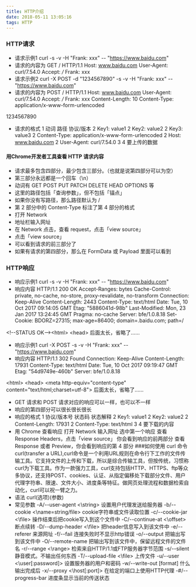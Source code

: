 ```yaml
---
title: HTTP介绍
date: 2018-05-11 13:05:16
tags: HTTP
---
```

### HTTP请求
- 请求示例1
curl -s -v -H "Frank: xxx" -- &quot;https://www.baidu.com&quot;
- 请求的内容为
GET / HTTP/1.1
Host: www.baidu.com
User-Agent: curl/7.54.0
Accept: */*
Frank: xxx
- 请求示例2
curl -X POST -d "1234567890" -s -v -H "Frank: xxx" -- &quot;https://www.baidu.com&quot;
- 请求的内容为
POST / HTTP/1.1
Host: www.baidu.com
User-Agent: curl/7.54.0
Accept: */*
Frank: xxx
Content-Length: 10
Content-Type: application/x-www-form-urlencoded

1234567890
- 请求的格式
1 动词 路径 协议/版本
2 Key1: value1
2 Key2: value2
2 Key3: value3
2 Content-Type: application/x-www-form-urlencoded
2 Host: www.baidu.com
2 User-Agent: curl/7.54.0
3 
4 要上传的数据
#### 用Chrome开发者工具查看 HTTP 请求内容
- 请求最多包含四部分，最少包含三部分。（也就是说第四部分可以为空）
- 第三部分永远都是一个回车（\n）
- 动词有 GET POST PUT PATCH DELETE HEAD OPTIONS 等
- 这里的路径包括「查询参数」，但不包括「锚点」
- 如果你没有写路径，那么路径默认为 /
- 第 2 部分中的 Content-Type 标注了第 4 部分的格式
- 打开 Network
- 地址栏输入网址
- 在 Network 点击，查看 request，点击「view source」
- 点击「view source」
- 可以看到请求的前三部分了
- 如果有请求的第四部分，那么在 FormData 或 Payload 里面可以看到
### HTTP响应
- 响应示例1
curl -s -v -H "Frank: xxx" -- &quot;https://www.baidu.com&quot;
- 响应内容
HTTP/1.1 200 OK
Accept-Ranges: bytes
Cache-Control: private, no-cache, no-store, proxy-revalidate, no-transform
Connection: Keep-Alive
Content-Length: 2443
Content-Type: text/html
Date: Tue, 10 Oct 2017 09:14:05 GMT
Etag: "5886041d-98b"
Last-Modified: Mon, 23 Jan 2017 13:24:45 GMT
Pragma: no-cache
Server: bfe/1.0.8.18
Set-Cookie: BDORZ=27315; max-age=86400; domain=.baidu.com; path=/

<!DOCTYPE html>
&lt;!--STATUS OK-->&lt;html> &lt;head> 后面太长，省略了……
- 响应示例1
curl -X POST -s -v -H "Frank: xxx" -- &quot;https://www.baidu.com&quot;
- 响应内容
HTTP/1.1 302 Found
Connection: Keep-Alive
Content-Length: 17931
Content-Type: text/html
Date: Tue, 10 Oct 2017 09:19:47 GMT
Etag: "54d9749e-460b"
Server: bfe/1.0.8.18

&lt;html&gt;
&lt;head>
&lt;meta http-equiv="content-type" content="text/html;charset=utf-8"> 后面太长，省略了……
- GET 请求和 POST 请求对应的响应可以一样，也可以不一样
- 响应的第四部分可以很长很长很长
- 响应的格式
1 协议/版本号 状态码 状态解释
2 Key1: value1
2 Key2: value2
2 Content-Length: 17931
2 Content-Type: text/html
3
4 要下载的内容
- 用 Chrome 查看响应
打开 Network
输入网址
选中第一个响应
查看 Response Headers，点击「view source」
你会看到响应的前两部分
查看 Response 或者 Preview，你会看到响应的第 4 部分
###如何使用 curl 命令
curl(transfer a URL),curl命令是一个利用URL规则在命令行下工作的文件传输工具。它支持文件的上传和下载，所以是综合传输工具，但按传统，习惯称curl为下载工具。作为一款强力工具，curl支持包括HTTP、HTTPS、ftp等众多协议，还支持POST、cookies、认证、从指定偏移处下载部分文件、用户代理字符串、限速、文件大小、进度条等特征。做网页处理流程和数据检索自动化，curl可以祝一臂之力。
- 语法
curl(选项)(参数)
- 常见参数
-A/--user-agent <\string>              设置用户代理发送给服务器
-b/--cookie <\name=string/file>        cookie字符串或文件读取位置
-c/--cookie-jar <\file>                操作结束后把cookie写入到这个文件中
-C/--continue-at <\offset>             断点续转
-D/--dump-header <\file>               把header信息写入到该文件中
-e/--referer                           来源网址
-f/--fail                              连接失败时不显示http错误
-o/--output                            把输出写到该文件中
-O/--remote-name                       把输出写到该文件中，保留远程文件的文件名
-r/--range <\range>                    检索来自HTTP/1.1或FTP服务器字节范围
-s/--silent                            静音模式。不输出任何东西
-T/--upload-file <\file>               上传文件
-u/--user <\user[:password]>           设置服务器的用户和密码
-w/--write-out [format]                什么输出完成后
-x/--proxy <\host[:port]>              在给定的端口上使用HTTP代理
-#/--progress-bar                      进度条显示当前的传送状态
